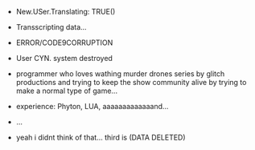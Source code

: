 - New.USer.Translating: TRUE()
- Transscripting data...
- ERROR/CODE9CORRUPTION
- User CYN. system destroyed

- programmer who loves wathing murder drones series by glitch productions and trying to keep the show community alive by trying to make a normal type of game...
- experience: Phyton, LUA, aaaaaaaaaaaaand...

- ...

- yeah i didnt think of that... third is (DATA DELETED)
